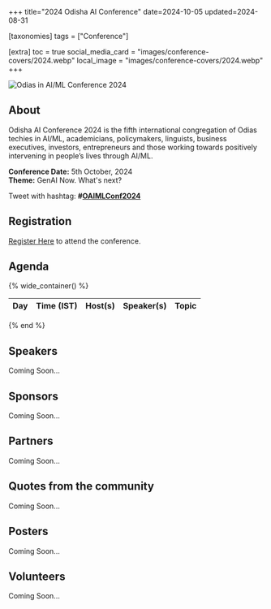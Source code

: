 +++
title="2024 Odisha AI Conference"
date=2024-10-05
updated=2024-08-31

[taxonomies]
tags = ["Conference"]

[extra]
toc = true
social_media_card = "images/conference-covers/2024.webp"
local_image = "images/conference-covers/2024.webp"
+++

![Odias in AI/ML Conference 2024](/images/conference-covers/2024.webp)

## About

Odisha AI Conference 2024 is the fifth international congregation of Odias techies in AI/ML, academicians, policymakers, linguists, business executives, investors, entrepreneurs and those working towards positively intervening in people’s lives through AI/ML.

**Conference Date:** 5th October, 2024  
**Theme:** GenAI Now. What's next?

Tweet with hashtag: **#[OAIMLConf2024](https://x.com/hashtag/OAIMLConf2024)**

## Registration

[Register Here](https://www.explarax.com/event/odishaaiconference2024/overview) to attend the conference.

## Agenda

{% wide_container() %}

| Day | Time (IST) | Host(s) | Speaker(s) | Topic | 
|:---:|:---:|:---:|:---:|:---:|

{% end %}

## Speakers

Coming Soon...

## Sponsors

Coming Soon...

## Partners

Coming Soon...

## Quotes from the community

Coming Soon...

## Posters

Coming Soon...

## Volunteers

Coming Soon...
